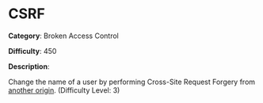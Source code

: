 # CSRF

**Category**: Broken Access Control

**Difficulty**: 450

**Description**:

Change the name of a user by performing Cross-Site Request Forgery from <a href="http://htmledit.squarefree.com">another origin</a>. (Difficulty Level: 3)
